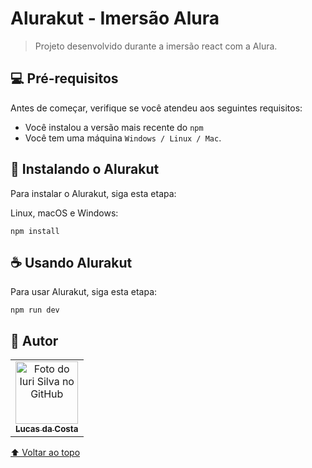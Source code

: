 # Alurakut - Imersão Alura

> Projeto desenvolvido durante a imersão react com a Alura.

## 💻 Pré-requisitos

Antes de começar, verifique se você atendeu aos seguintes requisitos:

- Você instalou a versão mais recente do `npm`
- Você tem uma máquina `Windows / Linux / Mac`.

## 🚀 Instalando o Alurakut

Para instalar o Alurakut, siga esta etapa:

Linux, macOS e Windows:

```
npm install
```

## ☕ Usando Alurakut

Para usar Alurakut, siga esta etapa:

```
npm run dev
```

## 🦄 Autor

<table>
  <tr>
    <td align="center">
      <a href="https://github.com/aintluks">
        <img src="https://github.com/aintluks.png" width="100px;" alt="Foto do Iuri Silva no GitHub"/><br>
        <sub>
          <b>Lucas da Costa</b>
        </sub>
      </a>
    </td>
  </tr>
</table>

[⬆ Voltar ao topo](#alurakut)<br>
